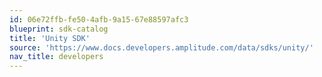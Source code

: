 ```yaml
---
id: 06e72ffb-fe50-4afb-9a15-67e88597afc3
blueprint: sdk-catalog
title: 'Unity SDK'
source: 'https://www.docs.developers.amplitude.com/data/sdks/unity/'
nav_title: developers
---
```

